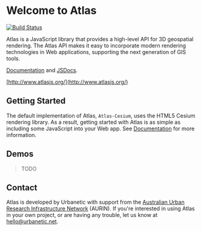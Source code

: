 # Welcome to Atlas

[![Build Status](https://travis-ci.org/urbanetic/atlas.svg?branch=develop)](https://travis-ci.org/urbanetic/atlas)

Atlas is a JavaScript library that provides a high-level API for 3D geospatial rendering. The Atlas
API makes it easy to incorporate modern rendering technologies in Web applications, supporting the
next generation of GIS tools.

[Documentation][docs] and [JSDocs][jsdocs].

[http://www.atlasjs.org/](http://www.atlasjs.org/)

## Getting Started

The default implementation of Atlas, `Atlas-Cesium`, uses the HTML5 Cesium rendering library. As a
result, getting started with Atlas is as simple as including some JavaScript into your Web app. See
[Documentation][docs] for more information.

## Demos

> TODO

## Contact

Atlas is developed by Urbanetic with support from the [Australian Urban Research Infrastructure
Network][aurin] (AURIN). If you're interested in using Atlas in your own project, or are having any
trouble, let us know at [hello@urbanetic.net][mail].

[docs]: http://docs.atlas.urbanetic.net
[jsdocs]: http://jsdocs.atlas.urbanetic.net
[aurin]: http://aurin.org.au
[mail]: mailto:hello@urbanetic.net
